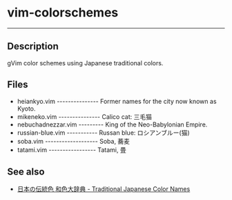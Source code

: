 # vim-colorschemes
----------------------------------------------------------------------------
## Description
  gVim color schemes using Japanese traditional colors.

## Files
  * heiankyo.vim --------------- Former names for the city now known as Kyoto.
  * mikeneko.vim --------------- Calico cat: 三毛猫
  * nebuchadnezzar.vim --------- King of the Neo-Babylonian Empire.
  * russian-blue.vim ----------- Russan blue: ロシアンブルー(猫)
  * soba.vim ------------------- Soba, 蕎麦
  * tatami.vim ----------------- Tatami, 畳

## See also
  * [日本の伝統色 和色大辞典 - Traditional Japanese Color Names](http://www.colordic.org/w/)

